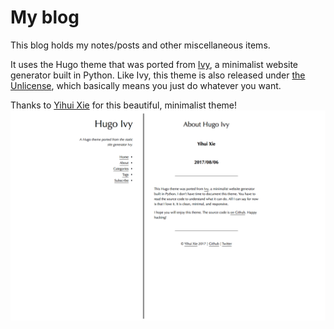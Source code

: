 # My blog

This blog holds my notes/posts and other miscellaneous items.

It uses the Hugo theme that was ported from [Ivy](https://github.com/dmulholland/ivy), a minimalist website generator built in Python. Like Ivy, this theme is also released under [the Unlicense](https://en.wikipedia.org/wiki/Unlicense), which basically means you just do whatever you want.

Thanks to [Yihui Xie](https://github.com/yihui) for this beautiful, minimalist theme!
![Screenshot](static/images/screenshot.png)
